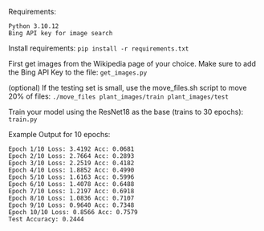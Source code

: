 Requirements:
```
Python 3.10.12
Bing API key for image search
```

Install requirements:
```pip install -r requirements.txt```

First get images from the Wikipedia page of your choice. Make sure to add the Bing API Key to the file:
```get_images.py```

(optional) If the testing set is small, use the move_files.sh script to move 20% of files:
```./move_files plant_images/train plant_images/test```

Train your model using the ResNet18 as the base (trains to 30 epochs):
```train.py```

Example Output for 10 epochs:
```
Epoch 1/10 Loss: 3.4192 Acc: 0.0681
Epoch 2/10 Loss: 2.7664 Acc: 0.2893
Epoch 3/10 Loss: 2.2519 Acc: 0.4182
Epoch 4/10 Loss: 1.8852 Acc: 0.4990
Epoch 5/10 Loss: 1.6163 Acc: 0.5996
Epoch 6/10 Loss: 1.4078 Acc: 0.6488
Epoch 7/10 Loss: 1.2197 Acc: 0.6918
Epoch 8/10 Loss: 1.0836 Acc: 0.7107
Epoch 9/10 Loss: 0.9640 Acc: 0.7348
Epoch 10/10 Loss: 0.8566 Acc: 0.7579
Test Accuracy: 0.2444
```

